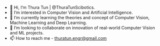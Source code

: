 - 👋 Hi, I’m Thura Tun | @ThuraTunScibotics.
- 👀 I’m interested in Computer Vision and Artificial Intelligence.
- 🌱 I’m currently learning the theories and concept of Computer Vision, Machine Learning and Deep Learning.
- 💞️ I’m looking to collaborate on innovation of real-world Computer Vision and ML projects.
- 📫 How to reach me - thuratun.engr@gmail.com

<!---
ThuraTunScibotics/ThuraTunScibotics is a ✨ special ✨ repository because its `README.md` (this file) appears on your GitHub profile.
You can click the Preview link to take a look at your changes.
--->
